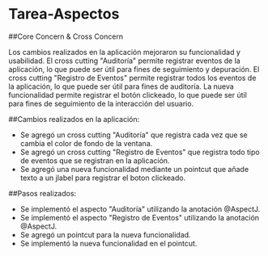 # Tarea-Aspectos

##Core Concern & Cross Concern

Los cambios realizados en la aplicación mejoraron su funcionalidad y usabilidad. El cross cutting "Auditoría" permite registrar eventos de la aplicación, lo que puede ser útil para fines de seguimiento y depuración. El cross cutting "Registro de Eventos" permite registrar todos los eventos de la aplicación, lo que puede ser útil para fines de auditoría. La nueva funcionalidad permite registrar el botón clickeado, lo que puede ser útil para fines de seguimiento de la interacción del usuario.

##Cambios realizados en la aplicación:
  - Se agregó un cross cutting "Auditoría" que registra cada vez que se cambia el color de fondo de la ventana.
  - Se agregó un cross cutting "Registro de Eventos" que registra todo tipo de eventos que se registran en la aplicación.
  - Se agregó una nueva funcionalidad mediante un pointcut que añade texto a un jlabel para registrar el boton clickeado.

##Pasos realizados:
  - Se implementó el aspecto "Auditoría" utilizando la anotación @AspectJ.
  - Se implementó el aspecto "Registro de Eventos" utilizando la anotación @AspectJ.
  - Se agregó un pointcut para la nueva funcionalidad.
  - Se implementó la nueva funcionalidad en el pointcut.
